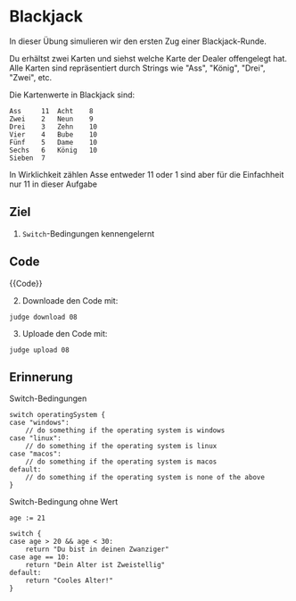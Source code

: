 # Blackjack

In dieser Übung simulieren wir den ersten Zug einer Blackjack-Runde.

Du erhältst zwei Karten und siehst welche Karte der Dealer offengelegt hat.
Alle Karten sind repräsentiert durch Strings wie "Ass", "König", "Drei", "Zwei", etc.

Die Kartenwerte in Blackjack sind:

```
Ass 	11 	Acht 	8
Zwei 	2 	Neun 	9
Drei 	3 	Zehn 	10
Vier 	4 	Bube 	10
Fünf 	5 	Dame 	10
Sechs 	6 	König 	10
Sieben 	7
```

In Wirklichkeit zählen Asse entweder 11 oder 1 sind aber für die Einfachheit nur 11 in dieser Aufgabe

## Ziel

1. `Switch`-Bedingungen kennengelernt

## Code

{{Code}}

2. Downloade den Code mit:   

```
judge download 08
```


3. Uploade den Code mit:
```
judge upload 08
```

## Erinnerung

Switch-Bedingungen
```
switch operatingSystem {
case "windows":
    // do something if the operating system is windows
case "linux":
    // do something if the operating system is linux
case "macos":
    // do something if the operating system is macos
default:
    // do something if the operating system is none of the above
}
```

Switch-Bedingung ohne Wert
```
age := 21

switch {
case age > 20 && age < 30:
    return "Du bist in deinen Zwanziger"
case age == 10:
    return "Dein Alter ist Zweistellig"
default:
    return "Cooles Alter!"
}
```
